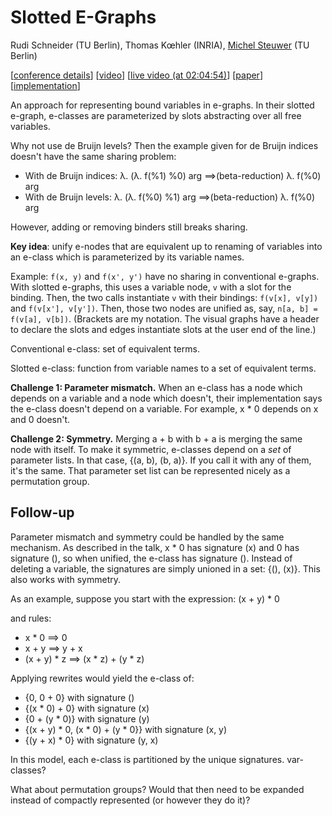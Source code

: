 # Slotted E-Graphs

Rudi Schneider (TU Berlin), Thomas Kœhler (INRIA), [Michel Steuwer](https://michel.steuwer.info/)
(TU Berlin)

[[conference details](https://pldi24.sigplan.org/details/egraphs-2024-papers/10/Slotted-E-Graphs)]
[[video](https://www.youtube.com/watch?v=4Cg365LVbYg&list=PLyrlk8Xaylp4UHRXP0VkuYen9nkn4bczW&index=12)]
[[live video (at 02:04:54)](https://www.youtube.com/watch?v=JPA8QwLHNzo&t=7494s)]
[[paper](https://michel.steuwer.info/files/publications/2024/EGRAPHS-2024.pdf)]
[[implementation](https://github.com/memoryleak47/egraph-sandbox/tree/main/3-miniegg-with-slots)]

An approach for representing bound variables in e-graphs. In their slotted
e-graph, e-classes are parameterized by slots abstracting over all free
variables.

Why not use de Bruijn levels? Then the example given for de Bruijn indices
doesn't have the same sharing problem:

- With de Bruijn indices: λ. (λ. f(%1) %0) arg ==>(beta-reduction) λ. f(%0) arg
- With de Bruijn levels:  λ. (λ. f(%0) %1) arg ==>(beta-reduction) λ. f(%0) arg

However, adding or removing binders still breaks sharing.

**Key idea**: unify e-nodes that are equivalent up to renaming of variables into
an e-class which is parameterized by its variable names.

Example: `f(x, y)` and `f(x', y')` have no sharing in conventional e-graphs.
With slotted e-graphs, this uses a variable node, `v` with a slot for the
binding. Then, the two calls instantiate `v` with their bindings:
`f(v[x], v[y])` and `f(v[x'], v[y'])`. Then, those two nodes are unified as,
say, `n[a, b] = f(v[a], v[b])`. (Brackets are my notation. The visual graphs
have a header to declare the slots and edges instantiate slots at the user end
of the line.)

Conventional e-class: set of equivalent terms.

Slotted e-class: function from variable names to a set of equivalent terms.

**Challenge 1: Parameter mismatch.** When an e-class has a node which depends on
a variable and a node which doesn't, their implementation says the e-class
doesn't depend on a variable. For example, x * 0 depends on x and 0 doesn't.

**Challenge 2: Symmetry.** Merging a + b with b + a is merging the same node
with itself. To make it symmetric, e-classes depend on a *set* of parameter
lists. In that case, {(a, b), (b, a)}. If you call it with any of them, it's the
same. That parameter set list can be represented nicely as a permutation group.

## Follow-up

Parameter mismatch and symmetry could be handled by the same mechanism. As
described in the talk, x * 0 has signature (x) and 0 has signature (), so when
unified, the e-class has signature (). Instead of deleting a variable, the
signatures are simply unioned in a set: {(), (x)}. This also works with
symmetry.

As an example, suppose you start with the expression:
(x + y) * 0

and rules:
- x * 0 ==> 0
- x + y ==> y + x
- (x + y) * z ==> (x * z) + (y * z)

Applying rewrites would yield the e-class of:
- {0, 0 + 0} with signature ()
- {(x * 0) + 0} with signature (x)
- {0 + (y * 0)} with signature (y)
- {(x + y) * 0, (x * 0) + (y * 0}} with signature (x, y)
- {(y + x) * 0} with signature (y, x)

In this model, each e-class is partitioned by the unique signatures.
var-classes?

What about permutation groups? Would that then need to be expanded instead of
compactly represented (or however they do it)?
